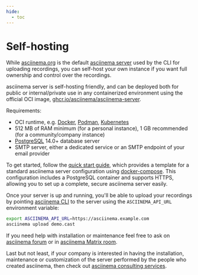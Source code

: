 ```yaml
---
hide:
  - toc
---
```


# Self-hosting

While [asciinema.org](https://asciinema.org) is the default [asciinema
server](../index.md) used by the CLI for uploading recordings, you can self-host
your own instance if you want full ownership and control over the recordings.

asciinema server is self-hosting friendly, and can be deployed both for public
or internal/private use in any containerized environment using the official OCI
image,
[ghcr.io/asciinema/asciinema-server](https://github.com/asciinema/asciinema-server/pkgs/container/asciinema-server).

Requirements:

- OCI runtime, e.g. [Docker](https://www.docker.com/),
  [Podman](https://podman.io/), [Kubernetes](https://kubernetes.io/)
- 512 MB of RAM minimum (for a personal instance), 1 GB recommended (for a
  community/company instance)
- [PostgreSQL](http://www.postgresql.org/download/) 14.0+ database server
- SMTP server, either a dedicated service or an SMTP endpoint of your email
  provider

To get started, follow the [quick start guide](quick-start.md), which provides a
template for a standard asciinema server configuration using
[docker-compose](https://docs.docker.com/compose/). This configuration includes
a PostgreSQL container and supports HTTPS, allowing you to set up a complete,
secure asciinema server easily.

Once your server is up and running, you'll be able to upload your recordings by
pointing [asciinema CLI](../../cli/index.md) to the server using the
`ASCIINEMA_API_URL` environment variable:

```sh
export ASCIINEMA_API_URL=https://asciinema.example.com
asciinema upload demo.cast
```

If you need help with installation or maintenance feel free to ask on [asciinema
forum](https://discourse.asciinema.org) or in [asciinema Matrix
room](https://matrix.to/#/#asciinema:matrix.org).

Last but not least, if your company is interested in having the installation,
maintenance or customization of the server performed by the people who created
asciinema, then check out [asciinema consulting
services](../../../consulting.md).
